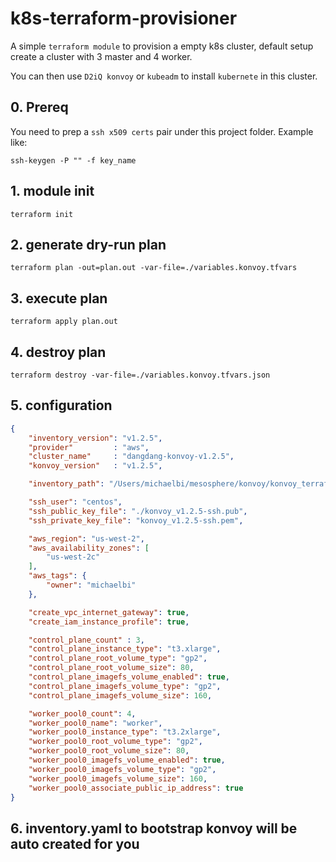 # k8s-terraform-provisioner

A simple `terraform module` to provision a empty k8s cluster, default setup create a cluster with 3 master and 4 worker.

You can then use `D2iQ konvoy` or `kubeadm` to install `kubernete` in this cluster. 

## 0. Prereq

You need to prep a `ssh x509 certs` pair under this project folder. Example like:

```
ssh-keygen -P "" -f key_name
```

## 1. module init

```
terraform init
```

## 2. generate dry-run plan

```
terraform plan -out=plan.out -var-file=./variables.konvoy.tfvars
```

## 3. execute plan
```
terraform apply plan.out
```

## 4. destroy plan

```
terraform destroy -var-file=./variables.konvoy.tfvars.json
```

## 5. configuration

```json
{
    "inventory_version": "v1.2.5",
    "provider"         : "aws",
    "cluster_name"     : "dangdang-konvoy-v1.2.5",
    "konvoy_version"   : "v1.2.5",

    "inventory_path": "/Users/michaelbi/mesosphere/konvoy/konvoy_terraform/v1.2.5/aws/inventory.yaml",

    "ssh_user": "centos",
    "ssh_public_key_file": "./konvoy_v1.2.5-ssh.pub", 
    "ssh_private_key_file": "konvoy_v1.2.5-ssh.pem",

    "aws_region": "us-west-2",
    "aws_availability_zones": [
        "us-west-2c"
    ],
    "aws_tags": {
        "owner": "michaelbi"
    },

    "create_vpc_internet_gateway": true,
    "create_iam_instance_profile": true,

    "control_plane_count" : 3,
    "control_plane_instance_type": "t3.xlarge",
    "control_plane_root_volume_type": "gp2",
    "control_plane_root_volume_size": 80,
    "control_plane_imagefs_volume_enabled": true,
    "control_plane_imagefs_volume_type": "gp2",
    "control_plane_imagefs_volume_size": 160,

    "worker_pool0_count": 4,
    "worker_pool0_name": "worker",
    "worker_pool0_instance_type": "t3.2xlarge",
    "worker_pool0_root_volume_type": "gp2",
    "worker_pool0_root_volume_size": 80,
    "worker_pool0_imagefs_volume_enabled": true,
    "worker_pool0_imagefs_volume_type": "gp2",
    "worker_pool0_imagefs_volume_size": 160,
    "worker_pool0_associate_public_ip_address": true
}
```

## 6. inventory.yaml to bootstrap konvoy will be auto created for you

